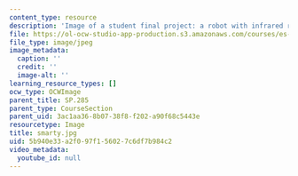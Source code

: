 ```yaml
---
content_type: resource
description: 'Image of a student final project: a robot with infrared remote control.'
file: https://ol-ocw-studio-app-production.s3.amazonaws.com/courses/es-293-lego-robotics-spring-2007/5b940e33a2f097f156027c6df7b984c2_smarty.jpg
file_type: image/jpeg
image_metadata:
  caption: ''
  credit: ''
  image-alt: ''
learning_resource_types: []
ocw_type: OCWImage
parent_title: SP.285
parent_type: CourseSection
parent_uid: 3ac1aa36-8b07-38f8-f202-a90f68c5443e
resourcetype: Image
title: smarty.jpg
uid: 5b940e33-a2f0-97f1-5602-7c6df7b984c2
video_metadata:
  youtube_id: null
---
```

